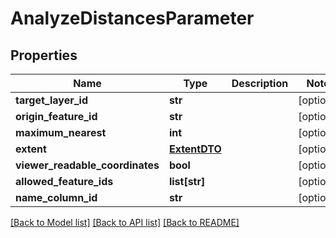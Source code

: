 # AnalyzeDistancesParameter

## Properties
Name | Type | Description | Notes
------------ | ------------- | ------------- | -------------
**target_layer_id** | **str** |  | [optional] 
**origin_feature_id** | **str** |  | [optional] 
**maximum_nearest** | **int** |  | [optional] 
**extent** | [**ExtentDTO**](ExtentDTO.md) |  | [optional] 
**viewer_readable_coordinates** | **bool** |  | [optional] 
**allowed_feature_ids** | **list[str]** |  | [optional] 
**name_column_id** | **str** |  | [optional] 

[[Back to Model list]](../README.md#documentation-for-models) [[Back to API list]](../README.md#documentation-for-api-endpoints) [[Back to README]](../README.md)


